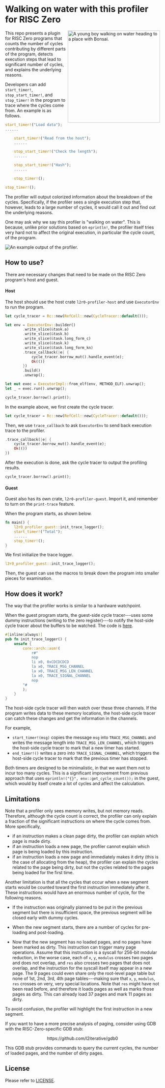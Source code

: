 # Walking on water with this profiler for RISC Zero

<img src="https://github.com/l2iterative/profiler0/raw/main/title.png" align="right" alt="A young boy walking on water heading to a place with Bonsai." width="300"/>

This repo presents a plugin for RISC Zero programs that counts the number of cycles contributing by different parts of the program, 
detects execution steps that lead to significant number of cycles, and explains the underlying reasons.

Developers can add `start_timer!`, `stop_start_timer!`, and `stop_timer!` in the program to trace where the cycles come from. An example
is as follows.

```rust
start_timer!("Load data");
......

    start_timer!("Read from the host");
    ......

    stop_start_timer!("Check the length");
    ......

    stop_start_timer!("Hash");
    ......

    stop_timer!();

stop_timer!();
```

The profiler will output colorized information about the breakdown of the cycles. Specifically, if the profiler sees a single execution step 
that, however, leads to a large number of cycles, it would call it out and find out the underlying reasons. 

One may ask why we say this profiler is "walking on water". This is because, unlike prior solutions based on `eprintln!`, the profiler itself tries 
very hard not to affect the original execution, in particular the cycle count, of the program. 

![An example output of the profiler.](https://github.com/l2iterative/profiler0/raw/main/profiler-example.png)

## How to use?

There are necessary changes that need to be made on the RISC Zero program's host and guest.

#### Host

The host should use the host crate `l2r0-profiler-host` and use `ExecutorEnv` to run the program.

```rust
let cycle_tracer = Rc::new(RefCell::new(CycleTracer::default()));

let env = ExecutorEnv::builder()
        .write_slice(&task.a)
        .write_slice(&task.b)
        .write_slice(&task.long_form_c)
        .write_slice(&task.k)
        .write_slice(&task.long_form_kn)
        .trace_callback(|e| {
            cycle_tracer.borrow_mut().handle_event(e);
            Ok(())
        })
        .build()
        .unwrap();

let mut exec = ExecutorImpl::from_elf(env, METHOD_ELF).unwrap();
let _ = exec.run().unwrap();

cycle_tracer.borrow().print();
```

In the example above, we first create the cycle tracer.

```rust
let cycle_tracer = Rc::new(RefCell::new(CycleTracer::default()));
```

Then, we use `trace_callback` to ask `ExecutorEnv` to send back execution trace to the profiler.

```rust
.trace_callback(|e| {
    cycle_tracer.borrow_mut().handle_event(e);
    Ok(())
})
```

After the execution is done, ask the cycle tracer to output the profiling results.
```rust
cycle_tracer.borrow().print();
```

#### Guest

Guest also has its own crate, `l2r0-profiler-guest`. Import it, and remember to turn on the `print-trace` feature.

When the program starts, as shown below.

```rust
fn main() {
    l2r0_profiler_guest::init_trace_logger();
    start_timer!("Total");
    ......
    stop_timer!();
}
```

We first initialize the trace logger.
```rust
l2r0_profiler_guest::init_trace_logger();
```

Then, the guest can use the macros to break down the program into smaller pieces for examination.

## How does it work?

The way that the profiler works is similar to a hardware watchpoint. 

When the guest program starts, the guest-side cycle tracer---uses some dummy instructions (writing to the zero register)---to notify the 
host-side cycle tracer about the buffers to be watched. The code is [here](https://github.com/l2research/profiler0/blob/main/methods/guest/src/cycle_trace.rs#L14C5-L28C6).
```rust
#[inline(always)]
pub fn init_trace_logger() {
    unsafe {
        core::arch::asm!(
            r#"
            nop
            li x0, 0xCDCDCDCD
            la x0, TRACE_MSG_CHANNEL
            la x0, TRACE_MSG_LEN_CHANNEL
            la x0, TRACE_SIGNAL_CHANNEL
            nop
        "#
        );
    }
}
```

The host-side cycle tracer will then watch over these three channels. If the program writes data to these memory locations, the host-side cycle tracer can 
catch these changes and get the information in the channels.

For example,

- `start_timer!(msg)` copies the message `msg` into `TRACE_MSG_CHANNEL` and writes the message length into `TRACE_MSG_LEN_CHANNEL`, which triggers the host-side
  cycle tracer to mark that a new timer has started.
- `end_timer!()` writes a zero into `TRACE_SIGNAL_CHANNEL`, which triggers the host-side cycle tracer to mark that the previous timer has stopped.

Both timers are designed to be minimalistic, in that we want them not to incur too many cycles. This is a significant improvement from previous approach that uses 
`eprintln!("{}", env::get_cycle_count());` in the guest, which would by itself create a lot of cycles and affect the calculation.

## Limitations

Note that a profiler only sees memory writes, but not memory reads. Therefore, although the cycle count is correct, the profiler can only explain a fraction of the 
significant instructions on where the cycle comes from. More specifically,

- if an instruction makes a clean page dirty, the profiler can explain which page is made dirty.
- if an instruction loads a new page, the profiler cannot explain which page is being loaded by this instruction.
- if an instruction loads a new page and immediately makes it dirty (this is the case of allocating from the heap), the profiler can explain the cycles related to the
  page being dirty, but not the cycles related to the pages being loaded for the first time.

Another limitation is that all the cycles that occur when a new segment starts would be counted toward the first instruction immediately after it. These instructions would 
have an enormous number of cycle, for the following reasons.

- If the instruction was originally planned to be put in the previous segment but there is insufficient space, the previous segment will be closed early with dummy cycles.

- When the new segment starts, there are a number of cycles for pre-loading and post-loading.

- Now that the new segment has no loaded pages, and no pages have been marked as dirty. This instruction can trigger many page operations. Assume that this instruction is a
  syscall for 256-bit modular reduction, in the worse case, each of `x`, `y`, `modulus` crosses two pages and does not overlap, and `res` also crosses two pages that does not
  overlap, and the instruction for the syscall itself may appear in a new page. The 9 pages could even share only the root-level page table but none of 1st, 2nd, 3rd, 4th page
  tables---making sure that `x`, `y`, `modulus`, `res` crosses on very, very special locations. Note that `res` might have not been read before, and therefore it loads pages as
  well as marks those pages as dirty. This can already load 37 pages and mark 11 pages as dirty. 

To avoid confusion, the profiler will highlight the first instruction in a new segment. 

If you want to have a more precise analysis of paging, consider using GDB with the RISC-Zero-specific GDB stub: 

<p align="center">
    https://github.com/l2iterative/gdb0
</p>

This GDB stub provides commands to query the current cycles, the number of loaded pages, and the number of dirty pages.

## License

Please refer to [LICENSE](./LICENSE).
